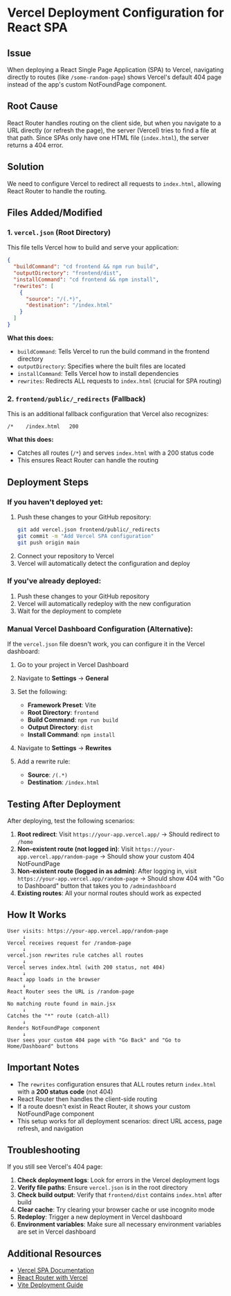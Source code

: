 # Vercel Deployment Configuration for React SPA

## Issue
When deploying a React Single Page Application (SPA) to Vercel, navigating directly to routes (like `/some-random-page`) shows Vercel's default 404 page instead of the app's custom NotFoundPage component.

## Root Cause
React Router handles routing on the client side, but when you navigate to a URL directly (or refresh the page), the server (Vercel) tries to find a file at that path. Since SPAs only have one HTML file (`index.html`), the server returns a 404 error.

## Solution
We need to configure Vercel to redirect all requests to `index.html`, allowing React Router to handle the routing.

## Files Added/Modified

### 1. `vercel.json` (Root Directory)
This file tells Vercel how to build and serve your application:

```json
{
  "buildCommand": "cd frontend && npm run build",
  "outputDirectory": "frontend/dist",
  "installCommand": "cd frontend && npm install",
  "rewrites": [
    {
      "source": "/(.*)",
      "destination": "/index.html"
    }
  ]
}
```

**What this does:**
- `buildCommand`: Tells Vercel to run the build command in the frontend directory
- `outputDirectory`: Specifies where the built files are located
- `installCommand`: Tells Vercel how to install dependencies
- `rewrites`: Redirects ALL requests to `index.html` (crucial for SPA routing)

### 2. `frontend/public/_redirects` (Fallback)
This is an additional fallback configuration that Vercel also recognizes:

```
/*    /index.html   200
```

**What this does:**
- Catches all routes (`/*`) and serves `index.html` with a 200 status code
- This ensures React Router can handle the routing

## Deployment Steps

### If you haven't deployed yet:
1. Push these changes to your GitHub repository:
   ```bash
   git add vercel.json frontend/public/_redirects
   git commit -m "Add Vercel SPA configuration"
   git push origin main
   ```
2. Connect your repository to Vercel
3. Vercel will automatically detect the configuration and deploy

### If you've already deployed:
1. Push these changes to your GitHub repository
2. Vercel will automatically redeploy with the new configuration
3. Wait for the deployment to complete

### Manual Vercel Dashboard Configuration (Alternative):
If the `vercel.json` file doesn't work, you can configure it in the Vercel dashboard:

1. Go to your project in Vercel Dashboard
2. Navigate to **Settings** → **General**
3. Set the following:
   - **Framework Preset**: Vite
   - **Root Directory**: `frontend`
   - **Build Command**: `npm run build`
   - **Output Directory**: `dist`
   - **Install Command**: `npm install`

4. Navigate to **Settings** → **Rewrites**
5. Add a rewrite rule:
   - **Source**: `/(.*)`
   - **Destination**: `/index.html`

## Testing After Deployment

After deploying, test the following scenarios:

1. **Root redirect**: Visit `https://your-app.vercel.app/` → Should redirect to `/home`
2. **Non-existent route (not logged in)**: Visit `https://your-app.vercel.app/random-page` → Should show your custom 404 NotFoundPage
3. **Non-existent route (logged in as admin)**: After logging in, visit `https://your-app.vercel.app/random-page` → Should show 404 with "Go to Dashboard" button that takes you to `/admindashboard`
4. **Existing routes**: All your normal routes should work as expected

## How It Works

```
User visits: https://your-app.vercel.app/random-page
     ↓
Vercel receives request for /random-page
     ↓
vercel.json rewrites rule catches all routes
     ↓
Vercel serves index.html (with 200 status, not 404)
     ↓
React app loads in the browser
     ↓
React Router sees the URL is /random-page
     ↓
No matching route found in main.jsx
     ↓
Catches the "*" route (catch-all)
     ↓
Renders NotFoundPage component
     ↓
User sees your custom 404 page with "Go Back" and "Go to Home/Dashboard" buttons
```

## Important Notes

- The `rewrites` configuration ensures that ALL routes return `index.html` with a **200 status code** (not 404)
- React Router then handles the client-side routing
- If a route doesn't exist in React Router, it shows your custom NotFoundPage component
- This setup works for all deployment scenarios: direct URL access, page refresh, and navigation

## Troubleshooting

If you still see Vercel's 404 page:

1. **Check deployment logs**: Look for errors in the Vercel deployment logs
2. **Verify file paths**: Ensure `vercel.json` is in the root directory
3. **Check build output**: Verify that `frontend/dist` contains `index.html` after build
4. **Clear cache**: Try clearing your browser cache or use incognito mode
5. **Redeploy**: Trigger a new deployment in Vercel dashboard
6. **Environment variables**: Make sure all necessary environment variables are set in Vercel dashboard

## Additional Resources

- [Vercel SPA Documentation](https://vercel.com/docs/concepts/projects/project-configuration)
- [React Router with Vercel](https://vercel.com/guides/deploying-react-with-vercel)
- [Vite Deployment Guide](https://vitejs.dev/guide/static-deploy.html#vercel)
